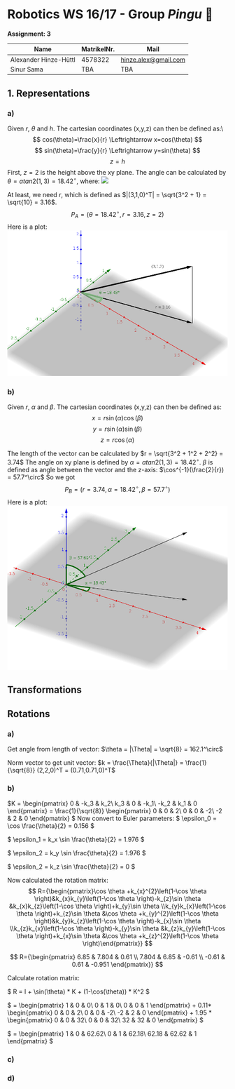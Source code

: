 # Robotics WS 16/17 - Group _Pingu_ 🐧

__Assignment: 3__

|  Name                      | MatrikelNr.   | Mail                       |
|----------------------------|---------------|----------------------------|
| Alexander Hinze-Hüttl      | 4578322       | hinze.alex@gmail.com       |
| Sinur Sama                 |  TBA          |          TBA               |

## 1. Representations

### a)
Given $r$, $\theta$ and $h$. The cartesian coordinates (x,y,z) can then be defined as:\\
$$
cos(\theta)=\frac{x}{r} \Leftrightarrow x=cos(\theta)
$$
$$
sin(\theta)=\frac{y}{r} \Leftrightarrow y=sin(\theta)
$$
$$
z=h
$$
First, $z=2$ is the height above the xy plane. The angle can be calculated by
$\theta = atan2(1,3 ) = 18.42^\circ$, where:
 ![](https://wikimedia.org/api/rest_v1/media/math/render/svg/174e1931034cc4c35aaedfdb2a3cd06c9247d850)

At least, we need $r$, which is defined as $|(3,1,0)^T| = \sqrt{3^2 + 1} = \sqrt{10} = 3.16$.
$$
P_A = (\theta = 18.42^\circ , r = 3.16 , z=2)
$$
Here is a plot:
![](img3.png)

### b)
Given $r$, $\alpha$ and $\beta$. The cartesian coordinates (x,y,z) can then be defined as:
$$
x=r\sin(\alpha)\cos(\beta)
$$
$$
y=r\sin(\alpha)\sin(\beta)
$$
$$
z=r\cos(\alpha)
$$

The length of the vector can be calculated by $r = \sqrt{3^2 + 1^2 + 2^2} = 3.74$
The angle on xy plane is defined by $\alpha = atan2(1,3) = 18.42^\circ$.
$\beta$ is defined as angle between the vector and the z-axis: $\cos^{-1}(\frac{2}{r}) = 57.7^\circ$
So we got $$P_B = (r=3.74, \alpha = 18.42^\circ, \beta = 57.7^\circ) $$
Here is a plot:
![](img4.png)


## Transformations

## Rotations
### a)
Get angle from length of vector:
$\theta = |\Theta| = \sqrt{8} = 162.1^\circ$

Norm vector to get unit vector:
$k = \frac{\Theta}{|\Theta|} = \frac{1}{\sqrt{8}} (2,2,0)^T = (0.71,0.71,0)^T$


### b)

$K = \begin{pmatrix}
0 & -k_3 & k_2\\
k_3 & 0 & -k_1\\
-k_2 & k_1 & 0
\end{pmatrix} =  \frac{1}{\sqrt{8}} \begin{pmatrix}
0 & 0 & 2\\
0 & 0 & -2\\
-2 & 2 & 0
\end{pmatrix}
$
Now convert to Euler parameters:
$
\epsilon_0 = \cos \frac{\theta}{2} =  0.156
$

$
\epsilon_1 = k_x \sin \frac{\theta}{2} = 1.976
$

$
\epsilon_2 = k_y \sin \frac{\theta}{2} =  1.976
$

$
\epsilon_2 = k_z \sin \frac{\theta}{2} =  0
$

Now calculated the rotation matrix:
$$
R={\begin{pmatrix}\cos \theta +k_{x}^{2}\left(1-\cos \theta \right)&k_{x}k_{y}\left(1-\cos \theta \right)-k_{z}\sin \theta &k_{x}k_{z}\left(1-\cos \theta \right)+k_{y}\sin \theta \\k_{y}k_{x}\left(1-\cos \theta \right)+k_{z}\sin \theta &\cos \theta +k_{y}^{2}\left(1-\cos \theta \right)&k_{y}k_{z}\left(1-\cos \theta \right)-k_{x}\sin \theta \\k_{z}k_{x}\left(1-\cos \theta \right)-k_{y}\sin \theta &k_{z}k_{y}\left(1-\cos \theta \right)+k_{x}\sin \theta &\cos \theta +k_{z}^{2}\left(1-\cos \theta \right)\end{pmatrix}}
$$


$$
R={\begin{pmatrix}
6.85      &   7.804   &    0.61 \\
7.804     &   6.85         &   -0.61 \\
-0.61     &   0.61        & -0.951
\end{pmatrix}}
$$


Calculate rotation matrix:

$
R = I + \sin(\theta) * K + (1-\cos(\theta)) * K^2
$

$ =  \begin{pmatrix} 1 & 0 & 0\\ 0 & 1 & 0\\ 0 & 0 & 1 \end{pmatrix}  + 0.11* \begin{pmatrix}
 0 & 0 & 2\\
 0 & 0 & -2\\
 -2 & 2 & 0
 \end{pmatrix} + 1.95 *  \begin{pmatrix}
 0 & 0 & 32\\
 0 & 0 & 32\\
 32 & 32 & 0
 \end{pmatrix}
$

$
= \begin{pmatrix}
1 & 0 & 62.62\\
0 & 1 & 62.18\\
62.18 & 62.62 & 1
\end{pmatrix}
$






### c)

### d)
